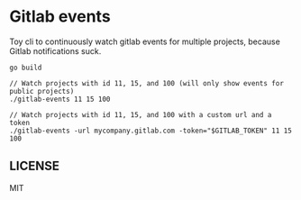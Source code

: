 # Gitlab events

Toy cli to continuously watch gitlab events for multiple projects, because Gitlab notifications suck.

```
go build

// Watch projects with id 11, 15, and 100 (will only show events for public projects)
./gitlab-events 11 15 100

// Watch projects with id 11, 15, and 100 with a custom url and a token
./gitlab-events -url mycompany.gitlab.com -token="$GITLAB_TOKEN" 11 15 100
```


## LICENSE
MIT
